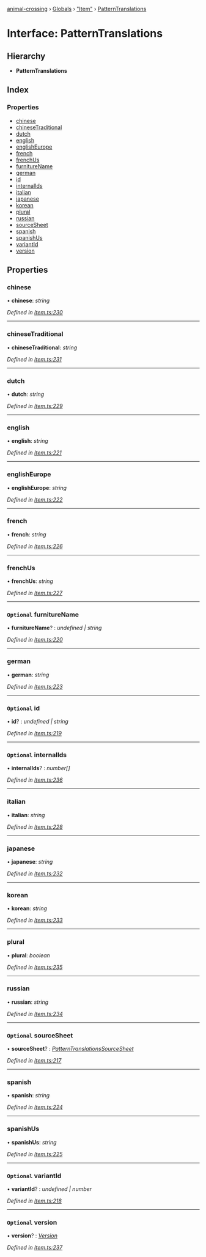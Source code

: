 [animal-crossing](../README.md) › [Globals](../globals.md) › ["Item"](../modules/_item_.md) › [PatternTranslations](_item_.patterntranslations.md)

# Interface: PatternTranslations

## Hierarchy

* **PatternTranslations**

## Index

### Properties

* [chinese](_item_.patterntranslations.md#chinese)
* [chineseTraditional](_item_.patterntranslations.md#chinesetraditional)
* [dutch](_item_.patterntranslations.md#dutch)
* [english](_item_.patterntranslations.md#english)
* [englishEurope](_item_.patterntranslations.md#englisheurope)
* [french](_item_.patterntranslations.md#french)
* [frenchUs](_item_.patterntranslations.md#frenchus)
* [furnitureName](_item_.patterntranslations.md#optional-furniturename)
* [german](_item_.patterntranslations.md#german)
* [id](_item_.patterntranslations.md#optional-id)
* [internalIds](_item_.patterntranslations.md#optional-internalids)
* [italian](_item_.patterntranslations.md#italian)
* [japanese](_item_.patterntranslations.md#japanese)
* [korean](_item_.patterntranslations.md#korean)
* [plural](_item_.patterntranslations.md#plural)
* [russian](_item_.patterntranslations.md#russian)
* [sourceSheet](_item_.patterntranslations.md#optional-sourcesheet)
* [spanish](_item_.patterntranslations.md#spanish)
* [spanishUs](_item_.patterntranslations.md#spanishus)
* [variantId](_item_.patterntranslations.md#optional-variantid)
* [version](_item_.patterntranslations.md#optional-version)

## Properties

###  chinese

• **chinese**: *string*

*Defined in [Item.ts:230](https://github.com/Norviah/animal-crossing/blob/4ac4ba9/module/types/Item.ts#L230)*

___

###  chineseTraditional

• **chineseTraditional**: *string*

*Defined in [Item.ts:231](https://github.com/Norviah/animal-crossing/blob/4ac4ba9/module/types/Item.ts#L231)*

___

###  dutch

• **dutch**: *string*

*Defined in [Item.ts:229](https://github.com/Norviah/animal-crossing/blob/4ac4ba9/module/types/Item.ts#L229)*

___

###  english

• **english**: *string*

*Defined in [Item.ts:221](https://github.com/Norviah/animal-crossing/blob/4ac4ba9/module/types/Item.ts#L221)*

___

###  englishEurope

• **englishEurope**: *string*

*Defined in [Item.ts:222](https://github.com/Norviah/animal-crossing/blob/4ac4ba9/module/types/Item.ts#L222)*

___

###  french

• **french**: *string*

*Defined in [Item.ts:226](https://github.com/Norviah/animal-crossing/blob/4ac4ba9/module/types/Item.ts#L226)*

___

###  frenchUs

• **frenchUs**: *string*

*Defined in [Item.ts:227](https://github.com/Norviah/animal-crossing/blob/4ac4ba9/module/types/Item.ts#L227)*

___

### `Optional` furnitureName

• **furnitureName**? : *undefined | string*

*Defined in [Item.ts:220](https://github.com/Norviah/animal-crossing/blob/4ac4ba9/module/types/Item.ts#L220)*

___

###  german

• **german**: *string*

*Defined in [Item.ts:223](https://github.com/Norviah/animal-crossing/blob/4ac4ba9/module/types/Item.ts#L223)*

___

### `Optional` id

• **id**? : *undefined | string*

*Defined in [Item.ts:219](https://github.com/Norviah/animal-crossing/blob/4ac4ba9/module/types/Item.ts#L219)*

___

### `Optional` internalIds

• **internalIds**? : *number[]*

*Defined in [Item.ts:236](https://github.com/Norviah/animal-crossing/blob/4ac4ba9/module/types/Item.ts#L236)*

___

###  italian

• **italian**: *string*

*Defined in [Item.ts:228](https://github.com/Norviah/animal-crossing/blob/4ac4ba9/module/types/Item.ts#L228)*

___

###  japanese

• **japanese**: *string*

*Defined in [Item.ts:232](https://github.com/Norviah/animal-crossing/blob/4ac4ba9/module/types/Item.ts#L232)*

___

###  korean

• **korean**: *string*

*Defined in [Item.ts:233](https://github.com/Norviah/animal-crossing/blob/4ac4ba9/module/types/Item.ts#L233)*

___

###  plural

• **plural**: *boolean*

*Defined in [Item.ts:235](https://github.com/Norviah/animal-crossing/blob/4ac4ba9/module/types/Item.ts#L235)*

___

###  russian

• **russian**: *string*

*Defined in [Item.ts:234](https://github.com/Norviah/animal-crossing/blob/4ac4ba9/module/types/Item.ts#L234)*

___

### `Optional` sourceSheet

• **sourceSheet**? : *[PatternTranslationsSourceSheet](../enums/_item_.patterntranslationssourcesheet.md)*

*Defined in [Item.ts:217](https://github.com/Norviah/animal-crossing/blob/4ac4ba9/module/types/Item.ts#L217)*

___

###  spanish

• **spanish**: *string*

*Defined in [Item.ts:224](https://github.com/Norviah/animal-crossing/blob/4ac4ba9/module/types/Item.ts#L224)*

___

###  spanishUs

• **spanishUs**: *string*

*Defined in [Item.ts:225](https://github.com/Norviah/animal-crossing/blob/4ac4ba9/module/types/Item.ts#L225)*

___

### `Optional` variantId

• **variantId**? : *undefined | number*

*Defined in [Item.ts:218](https://github.com/Norviah/animal-crossing/blob/4ac4ba9/module/types/Item.ts#L218)*

___

### `Optional` version

• **version**? : *[Version](../enums/_item_.version.md)*

*Defined in [Item.ts:237](https://github.com/Norviah/animal-crossing/blob/4ac4ba9/module/types/Item.ts#L237)*
